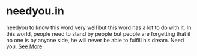 # needyou.in
needyou to know this word very well but this word has a lot to do with it. In this world, people need to stand by people but people are forgetting that if no one is by anyone side, he will never be able to fulfill his dream. Need you.
<a href="https://needyou.in/">See More</a>

